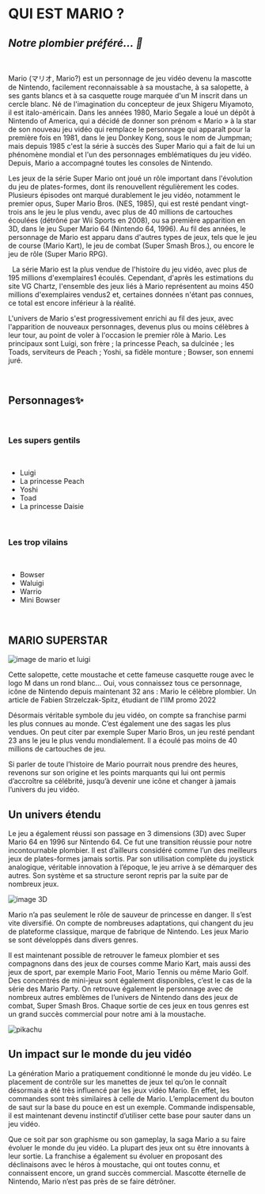 # QUI EST MARIO ?


## _Notre plombier préféré... 💛_ 
&nbsp;

Mario (マリオ, Mario?) est un personnage de jeu vidéo devenu la mascotte de Nintendo, facilement reconnaissable à sa moustache, à sa salopette, à ses gants blancs et à sa casquette rouge marquée d'un M inscrit dans un cercle blanc. Né de l'imagination du concepteur de jeux Shigeru Miyamoto, il est italo-américain. Dans les années 1980, Mario Segale a loué un dépôt à Nintendo of America, qui a décidé de donner son prénom « Mario » à la star de son nouveau jeu vidéo qui remplace le personnage qui apparaît pour la première fois en 1981, dans le jeu Donkey Kong, sous le nom de Jumpman; mais depuis 1985 c'est la série à succès des Super Mario qui a fait de lui un phénomène mondial et l'un des personnages emblématiques du jeu vidéo. Depuis, Mario a accompagné toutes les consoles de Nintendo.

Les jeux de la série Super Mario ont joué un rôle important dans l'évolution du jeu de plates-formes, dont ils renouvellent régulièrement les codes. Plusieurs épisodes ont marqué durablement le jeu vidéo, notamment le premier opus, Super Mario Bros. (NES, 1985), qui est resté pendant vingt-trois ans le jeu le plus vendu, avec plus de 40 millions de cartouches écoulées (détrôné par Wii Sports en 2008), ou sa première apparition en 3D, dans le jeu Super Mario 64 (Nintendo 64, 1996). Au fil des années, le personnage de Mario est apparu dans d'autres types de jeux, tels que le jeu de course (Mario Kart), le jeu de combat (Super Smash Bros.), ou encore le jeu de rôle (Super Mario RPG).

&nbsp;
La série Mario est la plus vendue de l'histoire du jeu vidéo, avec plus de 195 millions d'exemplaires1 écoulés. Cependant, d'après les estimations du site VG Chartz, l'ensemble des jeux liés à Mario représentent au moins 450 millions d'exemplaires vendus2 et, certaines données n'étant pas connues, ce total est encore inférieur à la réalité.

L'univers de Mario s'est progressivement enrichi au fil des jeux, avec l'apparition de nouveaux personnages, devenus plus ou moins célèbres à leur tour, au point de voler à l'occasion le premier rôle à Mario. Les principaux sont Luigi, son frère ; la princesse Peach, sa dulcinée ; les Toads, serviteurs de Peach ; Yoshi, sa fidèle monture ; Bowser, son ennemi juré.

&nbsp;

## Personnages✨  

&nbsp;

### Les supers gentils
&nbsp;
- Luigi
- La princesse Peach
- Yoshi
- Toad
- La princesse Daisie
  
&nbsp;

### Les trop vilains
&nbsp;
- Bowser
- Waluigi
- Warrio
- Mini Bowser
&nbsp;



&nbsp;

## MARIO SUPERSTAR 

![image de mario et luigi](https://www.iim.fr/ecole-web/wp-content/uploads/2018/01/UNE-mario-nintendo-luigi-jeu.jpeg)


Cette salopette, cette moustache et cette fameuse casquette rouge avec le logo M dans un rond blanc… Oui, vous connaissez tous ce personnage, icône de Nintendo depuis maintenant 32 ans : Mario le célèbre plombier.
Un article de Fabien Strzelczak-Spitz, étudiant de l’IIM promo 2022

Désormais véritable symbole du jeu vidéo, on compte sa franchise parmi les plus connues au monde. C’est également une des sagas les plus vendues. On peut citer par exemple Super Mario Bros, un jeu resté pendant 23 ans le jeu le plus vendu mondialement. Il a écoulé pas moins de 40 millions de cartouches de jeu.

Si parler de toute l’histoire de Mario pourrait nous prendre des heures, revenons sur son origine et les points marquants qui lui ont permis d’accroître sa célébrité, jusqu’à devenir une icône et changer à jamais l’univers du jeu vidéo.






## Un univers étendu

Le jeu a également réussi son passage en 3 dimensions (3D) avec Super Mario 64 en 1996 sur Nintendo 64. Ce fut une transition réussie pour notre incontournable plombier. Il est d’ailleurs considéré comme l’un des meilleurs jeux de plates-formes jamais sortis. Par son utilisation complète du joystick analogique, véritable innovation à l’époque, le jeu arrive à se démarquer des autres. Son système et sa structure seront repris par la suite par de nombreux jeux.


![image 3D](https://www.iim.fr/ecole-web/wp-content/uploads/2018/01/super-mario-64.jpg)

Mario n’a pas seulement le rôle de sauveur de princesse en danger. Il s’est vite diversifié. On compte de nombreuses adaptations, qui changent du jeu de plateforme classique, marque de fabrique de Nintendo. Les jeux Mario se sont développés dans divers genres.

Il est maintenant possible de retrouver le fameux plombier et ses compagnons dans des jeux de courses comme Mario Kart, mais aussi des jeux de sport, par exemple Mario Foot, Mario Tennis ou même Mario Golf. Des concentrés de mini-jeux sont également disponibles, c’est le cas de la série des Mario Party. On retrouve également le personnage avec de nombreux autres emblèmes de l’univers de Nintendo dans des jeux de combat, Super Smash Bros. Chaque sortie de ces jeux en tous genres est un grand succès commercial pour notre ami à la moustache.

 ![pikachu](https://www.iim.fr/ecole-web/wp-content/uploads/2018/01/super-smash-bros.jpg)

##  Un impact sur le monde du jeu vidéo


La génération Mario a pratiquement conditionné le monde du jeu vidéo. Le placement de contrôle sur les manettes de jeux tel qu’on le connaît désormais a été très influencé par les jeux vidéo Mario. En effet, les commandes sont très similaires à celle de Mario. L’emplacement du bouton de saut sur la base du pouce en est un exemple. Commande indispensable, il est maintenant devenu instinctif d’utiliser cette base pour sauter dans un jeu vidéo.

Que ce soit par son graphisme ou son gameplay, la saga Mario a su faire évoluer le monde du jeu vidéo. La plupart des jeux ont su être innovants à leur sortie. La franchise a également su évoluer en proposant des déclinaisons avec le héros à moustache, qui ont toutes connu, et connaissent encore, un grand succès commercial. Mascotte éternelle de Nintendo, Mario n’est pas près de se faire détrôner.

